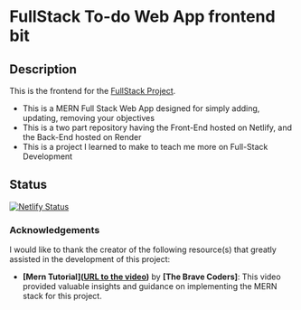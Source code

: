 # FullStack To-do Web App frontend bit

## Description

This is the frontend for the [FullStack Project](https://ahmedjaderfullstack-todoapp.netlify.app). 

- This is a MERN Full Stack Web App designed for simply adding, updating, removing your objectives
- This is a two part repository having the Front-End hosted on Netlify, and the Back-End hosted on Render
- This is a project I learned to make to teach me more on Full-Stack Development 

## Status

[![Netlify Status](https://api.netlify.com/api/v1/badges/8dd5f630-c24d-49d0-a931-e74e6fc3172f/deploy-status)](https://app.netlify.com/sites/ahmedjaderfullstack-todoapp/deploys)


### Acknowledgements

I would like to thank the creator of the following resource(s) that greatly assisted in the development of this project:

- **[Mern Tutorial]([URL to the video](https://www.youtube.com/watch?v=PvMDWbAPPK4&t=3729s))** by **[The Brave Coders]**: This video provided valuable insights and guidance on implementing the MERN stack for this project.


